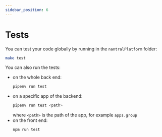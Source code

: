 ```yaml
---
sidebar_position: 6
---
```


# Tests

You can test your code globally by running in the `nantralPlatform` folder:

```bash
make test
```

You can also run the tests:

* on the whole back end: 
    ```bash
    pipenv run test
    ```
* on a specific app of the backend:
    ```bash
    pipenv run test <path>
    ```
    where `<path>` is the path of the app, for example `apps.group`
* on the front end:
    ```bash
    npm run test
    ```
